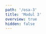 ```yaml
---
path: '/osa-3'
title: 'Modul 3'
overview: true
hidden: false
---
```


<pages-in-this-section></pages-in-this-section>

<exercises-in-this-section></exercises-in-this-section>
